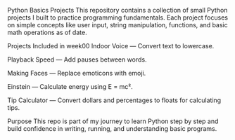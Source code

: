 Python Basics Projects
This repository contains a collection of small Python projects I built to practice programming fundamentals. Each project focuses on simple concepts like user input, string manipulation, functions, and basic math operations as of date.

Projects Included in week00
Indoor Voice — Convert text to lowercase.

Playback Speed — Add pauses between words.

Making Faces — Replace emoticons with emoji.

Einstein — Calculate energy using E = mc².

Tip Calculator — Convert dollars and percentages to floats for calculating tips.

Purpose
This repo is part of my journey to learn Python step by step and build confidence in writing, running, and understanding basic programs.
